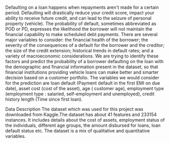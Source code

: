 Defaulting on a loan happens when repayments aren't made for a certain period.
Defaulting will drastically reduce your credit score, impact your ability to receive future credit, and can lead to the seizure of personal property (vehicle).
The probability of default, sometimes abbreviated as POD or PD, expresses the likelihood the borrower will not maintain the financial capability to make scheduled debt payments.
There are several major variables to consider: the financial health of the borrower; the severity of the consequences of a default for the borrower and the creditor; the size of the credit extension; historical trends in default rates; and a variety of macroeconomic considerations.
We are trying to identify these factors and predict the probability of a borrower defaulting on the loan with the demographic and financial information present in the dataset, so that financial institutions providing vehicle loans can make better and smarter decision based on a customer portfolio. The variables we would consider for the prediction are loan default (Payment default in the first EMI on due date), asset cost (cost of the asset),  age ( customer age), employment type (employment type : salaried, self-employment and unemployed), credit history length (Time since first loan).








Data Description
The dataset which was used for this project was downloaded from Kaggle.The dataset has about 41 features and 233154 instances. It includes details about the cost of assets, employment status of the individuals, different age groups, the amount disbursed for loans, loan default status etc. The dataset is a mix of qualitative and quantitative variables. 

